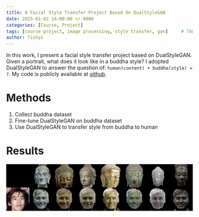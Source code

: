 ```yaml
---
title: A Facial Style Transfer Project Based On DualStyleGAN
date: 2025-01-02 14:00:00 +/-0000
categories: [Course, Project]
tags: [course project, image processing, style transfer, gan]     # TAG names should always be lowercase
author: fishyi
---
```


In this work, I present a facial style transfer project based on DualStyleGAN. Given a portrait, what does it look like in a buddha style? I adopted DualStyleGAN to answer the question of: `human(content) + buddha(style) = ?`. My code is publicly available at [github](https://github.com/F1shYi/Buddha).

# Methods

1. Collect buddha dataset
2. Fine-tune DualStyleGAN on buddha dataset
3. Use DualStyleGAN to transfer style from buddha to human
  
# Results

![buddha](/assets/post/buddha/image_grid.png)
